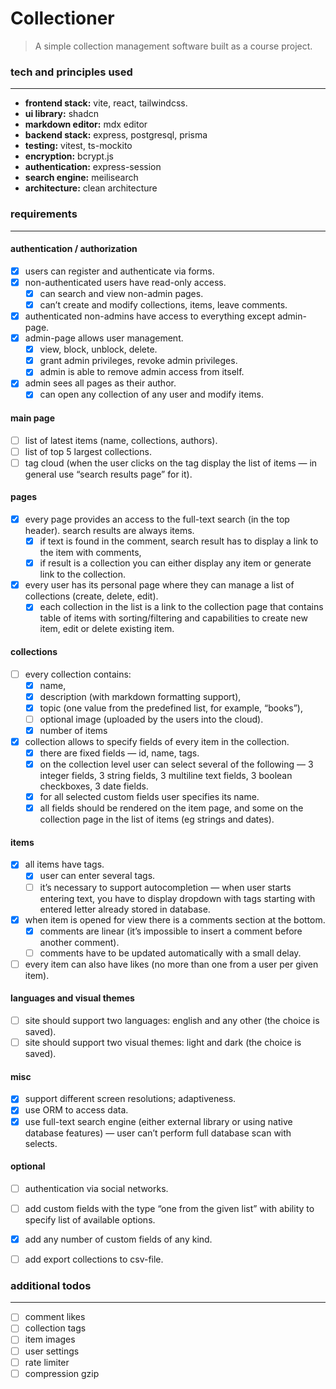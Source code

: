 # Collectioner

> A simple collection management software built as a course project. 

### tech and principles used
---

- **frontend stack:** vite, react, tailwindcss.
- **ui library:** shadcn
- **markdown editor:** mdx editor
- **backend stack:** express, postgresql, prisma
- **testing:** vitest, ts-mockito
- **encryption:** bcrypt.js
- **authentication:** express-session
- **search engine:** meilisearch
- **architecture:** clean architecture

### requirements
---

#### authentication / authorization
- [x] users can register and authenticate via forms.
- [x] non-authenticated users have read-only access.
    - [x] can search and view non-admin pages.
    - [x] can’t create and modify collections, items, leave comments.
- [x] authenticated non-admins have access to everything except admin-page.
- [x] admin-page allows user management.
    - [x] view, block, unblock, delete.
    - [x] grant admin privileges, revoke admin privileges.
    - [x] admin is able to remove admin access from itself.
- [x] admin sees all pages as their author.
    - [x] can open any collection of any user and modify items.

#### main page
- [ ] list of latest items (name, collections, authors).
- [ ] list of top 5 largest collections.
- [ ] tag cloud (when the user clicks on the tag display the list of items — in general use “search results page” for it).

#### pages
- [x] every page provides an access to the full-text search (in the top header). search results are always items.
    - [x] if text is found in the comment, search result has to display a link to the item with comments,
    - [x] if result is a collection you can either display any item or generate link to the collection.
- [x] every user has its personal page where they can manage a list of collections (create, delete, edit).
    - [x] each collection in the list is a link to the collection page that contains table of items with sorting/filtering and capabilities to create new item, edit or delete existing item.

#### collections
- [ ] every collection contains:
    - [x] name,
    - [x] description (with markdown formatting support),
    - [x] topic (one value from the predefined list, for example, “books”),
    - [ ] optional image (uploaded by the users into the cloud).
    - [x]  number of items
- [x] collection allows to specify fields of every item in the collection.
    - [x] there are fixed fields — id, name, tags.
    - [x] on the collection level user can select several of the following — 3 integer fields, 3 string fields, 3 multiline text fields, 3 boolean checkboxes, 3 date fields.
    - [x] for all selected custom fields user specifies its name. 
    - [x] all fields should be rendered on the item page, and some on the collection page in the list of items (eg strings and dates).

#### items
- [x] all items have tags.
    - [x] user can enter several tags.
    - [ ] it’s necessary to support autocompletion — when user starts entering text, you have to display dropdown with tags starting with entered letter already stored in database.
- [x] when item is opened for view there is a comments section at the bottom.
    - [x] comments are linear (it’s impossible to insert a comment before another comment).
    - [ ] comments have to be updated automatically with a small delay.
- [ ] every item can also have likes (no more than one from a user per given item).

#### languages and visual themes
- [ ] site should support two languages: english and any other (the choice is saved).
- [ ] site should support two visual themes: light and dark (the choice is saved).

#### misc
- [x] support different screen resolutions; adaptiveness.
- [x] use ORM to access data.
- [x] use full-text search engine (either external library or using native database features) — user can’t perform full database scan with selects.

#### optional
- [ ] authentication via social networks.
- [ ] add custom fields with the type “one from the given list” with ability to specify list of available options.
- [x] add any number of custom fields of any kind.
- [ ] add export collections to csv-file.


### additional todos
---

- [ ] comment likes
- [ ] collection tags
- [ ] item images
- [ ] user settings
- [ ] rate limiter
- [ ] compression gzip